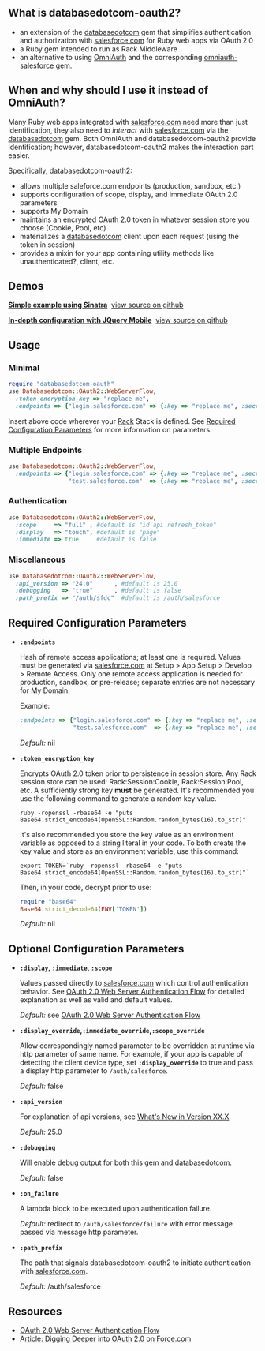 What is databasedotcom-oauth2?
------------------------------
* an extension of the [databasedotcom](https://rubygems.org/gems/databasedotcom) gem that simplifies authentication and authorization with [salesforce.com](http://salesforce.com/) for Ruby web apps via OAuth 2.0
* a Ruby gem intended to run as Rack Middleware
* an alternative to using [OmniAuth](http://www.omniauth.org/) and the corresponding [omniauth-salesforce](https://rubygems.org/gems/omniauth-salesforce) gem.

When and why should I use it instead of OmniAuth?
---------------------------------------------------------------
Many Ruby web apps integrated with [salesforce.com](http://salesforce.com/) need more than just identification, they also need to _interact_ with [salesforce.com](http://salesforce.com/) via the [databasedotcom](https://rubygems.org/gems/databasedotcom) gem.  Both OmniAuth and databasedotcom-oauth2 provide identification; however, databasedotcom-oauth2 makes the interaction part easier. 

Specifically, databasedotcom-oauth2:

* allows multiple saleforce.com endpoints (production, sandbox, etc.)
* supports configuration of scope, display, and immediate OAuth 2.0 parameters
* supports My Domain
* maintains an encrypted OAuth 2.0 token in whatever session store you choose (Cookie, Pool, etc)
* materializes a [databasedotcom](https://rubygems.org/gems/databasedotcom) client upon each request (using the token in session)
* provides a mixin for your app containing utility methods like unauthenticated?, client, etc.

Demos
-------

**<a href="https://db-oauth2-sinatra-basic.herokuapp.com" target="_blank">Simple example using Sinatra</a>**&nbsp;&nbsp;<a href="https://github.com/richardvanhook/databasedotcom-oauth2-sinatra-basic" target="_blank">view source on github</a>

**<a href="https://db-oauth2-sinatra-jqm.herokuapp.com" target="_blank">In-depth configuration with JQuery Mobile</a>**&nbsp;&nbsp;<a href="https://github.com/richardvanhook/databasedotcom-oauth2-sinatra-jqm" target="_blank">view source on github</a>

Usage
-------

### Minimal 

```ruby
require "databasedotcom-oauth"
use Databasedotcom::OAuth2::WebServerFlow, 
  :token_encryption_key => "replace me",
  :endpoints => {"login.salesforce.com" => {:key => "replace me", :secret => "replace me"}}
```

Insert above code wherever your [Rack](http://rack.github.com/) Stack is defined.  See [Required Configuration Parameters](#required-configuration-parameters) for more information on parameters.

### Multiple Endpoints 

```ruby
use Databasedotcom::OAuth2::WebServerFlow, 
  :endpoints => {"login.salesforce.com" => {:key => "replace me", :secret => "replace me"},
                 "test.salesforce.com"  => {:key => "replace me", :secret => "replace me"}}
```

### Authentication
```ruby
use Databasedotcom::OAuth2::WebServerFlow, 
  :scope     => "full" , #default is "id api refresh_token"
  :display   => "touch", #default is "page"
  :immediate => true     #default is false
```

### Miscellaneous
```ruby
use Databasedotcom::OAuth2::WebServerFlow, 
  :api_version => "24.0"      , #default is 25.0
  :debugging   => "true"      , #default is false
  :path_prefix => "/auth/sfdc"  #default is /auth/salesforce
```

Required Configuration Parameters
-----------------------------------

* **`:endpoints`**

    Hash of remote access applications; at least one is required.  Values must be generated via [salesforce.com](http://salesforce.com/) at Setup > App Setup > Develop > Remote Access.  Only one remote access application is needed for production, sandbox, or pre-release; separate entries are not necessary for My Domain.

    Example:
    ```ruby
    :endpoints => {"login.salesforce.com" => {:key => "replace me", :secret => "replace me"}
                   "test.salesforce.com"  => {:key => "replace me", :secret => "replace me"}}
     ```

     *Default:* nil

* **`:token_encryption_key`**

    Encrypts OAuth 2.0 token prior to persistence in session store.  Any Rack session store can be used:  Rack:Session:Cookie, Rack:Session:Pool, etc.  A sufficiently strong key **must** be generated.  It's recommended you use the following command to generate a random key value.  

    ```
    ruby -ropenssl -rbase64 -e "puts Base64.strict_encode64(OpenSSL::Random.random_bytes(16).to_str)"
    ```

    It's also recommended you store the key value as an environment variable as opposed to a string literal in your code.  To both create the key value and store as an environment variable, use this command:
    
    ```
    export TOKEN=`ruby -ropenssl -rbase64 -e "puts Base64.strict_encode64(OpenSSL::Random.random_bytes(16).to_str)"`
    ```
    
    Then, in your code, decrypt prior to use:

    ```ruby
    require "base64"
    Base64.strict_decode64(ENV['TOKEN'])
    ```

    *Default:* nil
    
Optional Configuration Parameters
-----------------------------------

* **`:display`, `:immediate`, `:scope`**

    Values passed directly to [salesforce.com](http://salesforce.com/) which control authentication behavior.  See [OAuth 2.0 Web Server Authentication Flow](http://na12.salesforce.com/help/doc/en/remoteaccess_oauth_web_server_flow.htm#heading_2_1) for detailed explanation as well as valid and default values.

    *Default:* see [OAuth 2.0 Web Server Authentication Flow](http://na12.salesforce.com/help/doc/en/remoteaccess_oauth_web_server_flow.htm#heading_2_1)
    
* **`:display_override`,`:immediate_override`,`:scope_override`**

    Allow correspondingly named parameter to be overridden at runtime via http parameter of same name.  For example, if your app is capable of detecting the client device type, set **`:display_override`** to true and pass a display http parameter to `/auth/salesforce`.  

    *Default:* false

* **`:api_version`**

    For explanation of api versions, see [What's New in Version XX.X](http://www.salesforce.com/us/developer/docs/api/Content/whats_new.htm)

    *Default:* 25.0

* **`:debugging`**

    Will enable debug output for both this gem and [databasedotcom](https://rubygems.org/gems/databasedotcom).

    *Default:* false

* **`:on_failure`**

    A lambda block to be executed upon authentication failure.

    *Default:* redirect to `/auth/salesforce/failure` with error message passed via message http parameter.

* **`:path_prefix`**

    The path that signals databasedotcom-oauth2 to initiate authentication with [salesforce.com](http://salesforce.com/).

    *Default:* /auth/salesforce
  
## Resources
* [OAuth 2.0 Web Server Authentication Flow](http://na12.salesforce.com/help/doc/en/remoteaccess_oauth_web_server_flow.htm)
* [Article: Digging Deeper into OAuth 2.0 on Force.com](http://wiki.developerforce.com/index.php/Digging_Deeper_into_OAuth_2.0_on_Force.com)